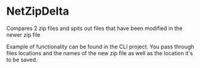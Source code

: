 # NetZipDelta
Compares 2 zip files and spits out files that have been modified in the newer zip file

Example of functionality can be found in the CLI project. You pass through files locations and the names of the new zip file as well as the location it's to be saved.
